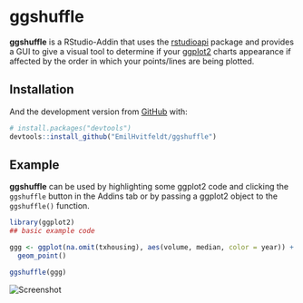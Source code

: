 
<!-- README.md is generated from README.Rmd. Please edit that file -->

# ggshuffle

<!-- badges: start -->

<!-- badges: end -->

**ggshuffle** is a RStudio-Addin that uses the
[rstudioapi](https://github.com/rstudio/rstudioapi) package and provides
a GUI to give a visual tool to determine if your
[ggplot2](https://github.com/tidyverse/ggplot2) charts appearance if
affected by the order in which your points/lines are being plotted.

## Installation

And the development version from [GitHub](https://github.com/) with:

``` r
# install.packages("devtools")
devtools::install_github("EmilHvitfeldt/ggshuffle")
```

## Example

**ggshuffle** can be used by highlighting some ggplot2 code and clicking
the `ggshuffle` button in the Addins tab or by passing a ggplot2 object
to the `ggshuffle()` function.

``` r
library(ggplot2)
## basic example code

ggg <- ggplot(na.omit(txhousing), aes(volume, median, color = year)) +
  geom_point()

ggshuffle(ggg)
```

![Screenshot](man/figures/ggshuffle-demo.gif)
